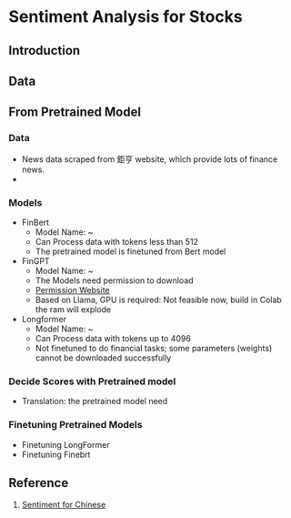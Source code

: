 # Sentiment Analysis for Stocks
## Introduction
## Data 
## From Pretrained Model
### Data
- News data scraped from 鉅亨 website, which provide lots of finance news.
- 
### Models
- FinBert
    - Model Name: ~ 
    - Can Process data with tokens less than 512
    - The pretrained model is finetuned from Bert model
- FinGPT
    - Model Name: ~
    - The Models need permission to download
    - [Permission Website](https://huggingface.co/meta-llama/Llama-2-7b-chat-hf)
    - Based on Llama, GPU is required: Not feasible now, build in Colab the ram will explode
- Longformer
    - Model Name: ~ 
    - Can Process data with tokens up to 4096
    - Not finetuned to do financial tasks; some parameters (weights) cannot be downloaded successfully 

### Decide Scores with Pretrained model
- Translation: the pretrained model need 

### Finetuning Pretrained Models
- Finetuning LongFormer
- Finetuning Finebrt


## Reference
1. [Sentiment for Chinese](https://arxiv.org/pdf/2306.14222.pdf)